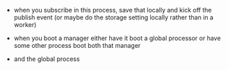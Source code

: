 * when you subscribe in this process, save that locally and kick off the publish event (or maybe do the storage setting
  locally rather than in a worker)

* when you boot a manager either have it boot a global processor or have some other process boot both that manager
* and the global process
